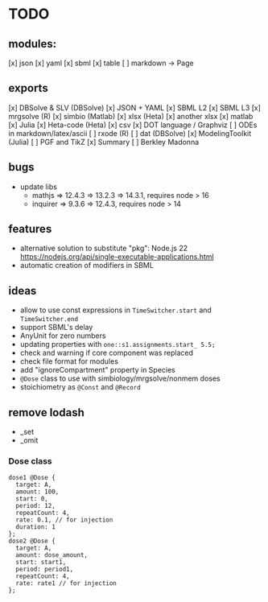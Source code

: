 # TODO

## modules:

[x] json
[x] yaml
[x] sbml
[x] table
[ ] markdown -> Page

## exports

[x] DBSolve & SLV (DBSolve)
[x] JSON + YAML
[x] SBML L2
[x] SBML L3
[x] mrgsolve (R)
[x] simbio (Matlab)
[x] xlsx (Heta)
[x] another xlsx
[x] matlab
[x] Julia
[x] Heta-code (Heta)
[x] csv
[x] DOT language / Graphviz
[ ] ODEs in markdown/latex/ascii
[ ] rxode (R)
[ ] dat (DBSolve)
[x] ModelingToolkit (Julia)
[ ] PGF and TikZ
[x] Summary
[ ] Berkley Madonna

## bugs

- update libs
  - mathjs => 12.4.3 => 13.2.3 => 14.3.1, requires node > 16
  - inquirer => 9.3.6 => 12.4.3, requires node > 14

## features

- alternative solution to substitute "pkg":
  Node.js 22 https://nodejs.org/api/single-executable-applications.html
- automatic creation of modifiers in SBML

## ideas

- allow to use const expressions in `TimeSwitcher.start` and `TimeSwitcher.end`
- support SBML's delay
- AnyUnit for zero numbers
- updating properties with `one::s1.assignments.start_ 5.5;`
- check and warning if core component was replaced
- check file format for modules
- add "ignoreCompartment" property in Species
- `@Dose` class to use with simbiology/mrgsolve/nonmem doses
- stoichiometry as `@Const` and `@Record`

## remove lodash

- _set
- _omit

### Dose class

```heta
dose1 @Dose {
  target: A,
  amount: 100,
  start: 0,
  period: 12,
  repeatCount: 4,
  rate: 0.1, // for injection
  duration: 1
};
dose2 @Dose {
  target: A,
  amount: dose_amount,
  start: start1,
  period: period1,
  repeatCount: 4,
  rate: rate1 // for injection
};
```
